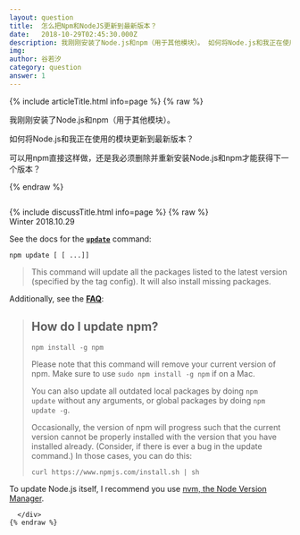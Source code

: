 ```yaml
---
layout: question
title:  怎么把Npm和NodeJS更新到最新版本？
date:   2018-10-29T02:45:30.000Z
description: 我刚刚安装了Node.js和npm（用于其他模块）。 如何将Node.js和我正在使用的模块更新到最新版本？ 可以用npm直接这样做，还是我必须删除并重新安装N...
img: 
author: 谷若汐
category: question
answer: 1
---
```

<div class="article-root">
  <div class="article">
    {% include articleTitle.html info=page %}
    {% raw %}
    <div class="article-content"><p>我刚刚安装了Node.js和npm（用于其他模块）。</p>

<p>如何将Node.js和我正在使用的模块更新到最新版本？</p>

<p>可以用npm直接这样做，还是我必须删除并重新安装Node.js和npm才能获得下一个版本？</p>
</div>
    {% endraw %}
  </div>
  <p style="height: 0;width:0;overflow: hidden;"> 第91篇《怎么把Npm和NodeJS更新到最新版本？》来自Winter(https://github.com/aiyld/aiyld.github.io)的站点</p>
  <div class="discuss-wrapper">
    {% include discussTitle.html info=page %}
    {% raw %}
    <div class="discuss-item">
        <div class="discuss-parent">
          <div class="discuss-meta">
            <span class="discuss-user">Winter</span>
            <span class="discuss-time">2018.10.29</span>
          </div>
          <div class="discuss-comment"><p>See the docs for the&nbsp;<strong><a href="https://github.com/isaacs/npm/blob/master/doc/cli/npm-update.md" rel="noreferrer"><code>update</code></a></strong>&nbsp;command:</p>

<pre>
<code>npm update [ [ ...]]</code></pre>

<blockquote>
<p>This command will update all the packages listed to the latest version (specified by the tag config). It will also install missing packages.</p>
</blockquote>

<p>Additionally, see the&nbsp;<strong><a href="https://docs.npmjs.com/misc/faq#how-do-i-update-npm" rel="noreferrer">FAQ</a></strong>:</p>

<blockquote>
<h2>How do I update npm?</h2>

<pre><code>npm install -g npm</code></pre>

<p>Please note that this command will remove your current version of npm. Make sure to use&nbsp;<code>sudo npm install -g npm</code>&nbsp;if on a Mac.</p>

<p>You can also update all outdated local packages by doing&nbsp;<code>npm update</code>&nbsp;without any arguments, or global packages by doing&nbsp;<code>npm update -g</code>.</p>

<p>Occasionally, the version of npm will progress such that the current version cannot be properly installed with the version that you have installed already. (Consider, if there is ever a bug in the update command.) In those cases, you can do this:</p>

<pre><code>curl https://www.npmjs.com/install.sh | sh</code></pre>
</blockquote>

<p>To update Node.js itself, I recommend you use&nbsp;<a href="https://github.com/creationix/nvm" rel="noreferrer">nvm, the Node Version Manager</a>.</p></div>
        </div>
        
      </div>
    {% endraw %}
  </div>
<div>
